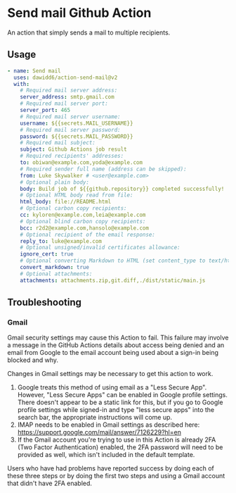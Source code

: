 # Send mail Github Action

An action that simply sends a mail to multiple recipients.

## Usage

```yaml
- name: Send mail
  uses: dawidd6/action-send-mail@v2
  with:
    # Required mail server address:
    server_address: smtp.gmail.com
    # Required mail server port:
    server_port: 465
    # Required mail server username:
    username: ${{secrets.MAIL_USERNAME}}
    # Required mail server password:
    password: ${{secrets.MAIL_PASSWORD}}
    # Required mail subject:
    subject: Github Actions job result
    # Required recipients' addresses:
    to: obiwan@example.com,yoda@example.com
    # Required sender full name (address can be skipped):
    from: Luke Skywalker # <user@example.com>
    # Optional plain body:
    body: Build job of ${{github.repository}} completed successfully!
    # Optional HTML body read from file:
    html_body: file://README.html
    # Optional carbon copy recipients:
    cc: kyloren@example.com,leia@example.com
    # Optional blind carbon copy recipients:
    bcc: r2d2@example.com,hansolo@example.com
    # Optional recipient of the email response:
    reply_to: luke@example.com
    # Optional unsigned/invalid certificates allowance:
    ignore_cert: true
    # Optional converting Markdown to HTML (set content_type to text/html too):
    convert_markdown: true
    # Optional attachments:
    attachments: attachments.zip,git.diff,./dist/static/main.js
```

## Troubleshooting

### Gmail

Gmail security settings may cause this Action to fail. This failure may involve a message in the GitHub Actions details about access being denied and an email from Google to the email account being used about a sign-in being blocked and why.

Changes in Gmail settings may be necessary to get this action to work.
1. Google treats this method of using email as a "Less Secure App". However, "Less Secure Apps" can be enabled in Google profile settings. There doesn't appear to be a static link for this, but if you go to Google profile settings while signed-in and type "less secure apps" into the search bar, the appropriate instructions will come up.
2. IMAP needs to be enabled in Gmail settings as described here: https://support.google.com/mail/answer/7126229?hl=en
3. If the Gmail account you're trying to use in this Action is already 2FA (Two Factor Authentication) enabled, the 2FA password will need to be provided as well, which isn't included in the default template.

Users who have had problems have reported success by doing each of these three steps or by doing the first two steps and using a Gmail account that didn't have 2FA enabled.
